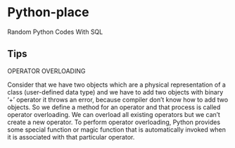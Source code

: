 # Python-place
 Random Python Codes
 With SQL 

## Tips

OPERATOR OVERLOADING

Consider that we have two objects which are a physical representation of a class (user-defined data type) and we have to add two objects with binary ‘+’ operator it throws an error, because compiler don’t know how to add two objects. So we define a method for an operator and that process is called operator overloading. We can overload all existing operators but we can’t create a new operator. To perform operator overloading, Python provides some special function or magic function that is automatically invoked when it is associated with that particular operator. 
